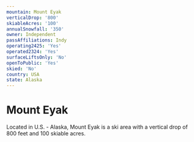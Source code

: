 ```yaml
---
mountain: Mount Eyak
verticalDrop: '800'
skiableAcres: '100'
annualSnowfall: '350'
owner: Independent
passAffiliations: Indy
operating2425: 'Yes'
operated2324: 'Yes'
surfaceLiftsOnly: 'No'
openToPublic: 'Yes'
skied: 'No'
country: USA
state: Alaska
---
```


# Mount Eyak

Located in U.S. - Alaska, Mount Eyak is a ski area with a vertical drop of 800 feet and 100 skiable acres.
